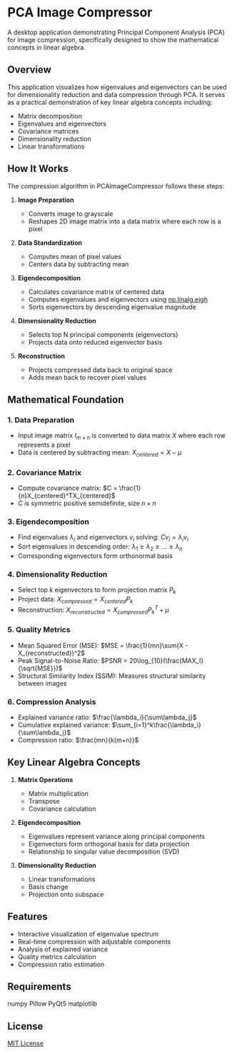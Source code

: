 # PCA Image Compressor

A desktop application demonstrating Principal Component Analysis (PCA) for image compression, specifically designed to show the mathematical concepts in linear algebra.

## Overview

This application visualizes how eigenvalues and eigenvectors can be used for dimensionality reduction and data compression through PCA. It serves as a practical demonstration of key linear algebra concepts including:

- Matrix decomposition
- Eigenvalues and eigenvectors
- Covariance matrices
- Dimensionality reduction
- Linear transformations

## How It Works

The compression algorithm in PCAImageCompressor follows these steps:

1. **Image Preparation**
    - Converts image to grayscale
    - Reshapes 2D image matrix into a data matrix where each row is a pixel

2. **Data Standardization**
    - Computes mean of pixel values
    - Centers data by subtracting mean

3. **Eigendecomposition**
    - Calculates covariance matrix of centered data
    - Computes eigenvalues and eigenvectors using [np.linalg.eigh](https://numpy.org/doc/stable/reference/generated/numpy.linalg.eigh.html)
    - Sorts eigenvectors by descending eigenvalue magnitude

4. **Dimensionality Reduction**
    - Selects top N principal components (eigenvectors)
    - Projects data onto reduced eigenvector basis

5. **Reconstruction**
    - Projects compressed data back to original space
    - Adds mean back to recover pixel values

## Mathematical Foundation

### 1. Data Preparation
- Input image matrix $I_{m×n}$ is converted to data matrix $X$ where each row represents a pixel
- Data is centered by subtracting mean: $X_{centered} = X - \mu$

### 2. Covariance Matrix
- Compute covariance matrix: $C = \frac{1}{n}X_{centered}^TX_{centered}$
- $C$ is symmetric positive semidefinite, size $n×n$

### 3. Eigendecomposition
- Find eigenvalues $\lambda_i$ and eigenvectors $v_i$ solving: $Cv_i = \lambda_iv_i$
- Sort eigenvalues in descending order: $\lambda_1 ≥ \lambda_2 ≥ ... ≥ \lambda_n$
- Corresponding eigenvectors form orthonormal basis

### 4. Dimensionality Reduction
- Select top $k$ eigenvectors to form projection matrix $P_k$
- Project data: $X_{compressed} = X_{centered}P_k$
- Reconstruction: $X_{reconstructed} = X_{compressed}P_k^T + \mu$

### 5. Quality Metrics
- Mean Squared Error (MSE): $MSE = \frac{1}{mn}\sum(X - X_{reconstructed})^2$
- Peak Signal-to-Noise Ratio: $PSNR = 20\log_{10}(\frac{MAX_I}{\sqrt{MSE}})$
- Structural Similarity Index (SSIM): Measures structural similarity between images

### 6. Compression Analysis
- Explained variance ratio: $\frac{\lambda_i}{\sum\lambda_j}$
- Cumulative explained variance: $\sum_{i=1}^k\frac{\lambda_i}{\sum\lambda_j}$
- Compression ratio: $\frac{mn}{k(m+n)}$

## Key Linear Algebra Concepts

1. **Matrix Operations**
    - Matrix multiplication
    - Transpose
    - Covariance calculation

2. **Eigendecomposition**
    - Eigenvalues represent variance along principal components
    - Eigenvectors form orthogonal basis for data projection
    - Relationship to singular value decomposition (SVD)

3. **Dimensionality Reduction**
    - Linear transformations
    - Basis change
    - Projection onto subspace

## Features
- Interactive visualization of eigenvalue spectrum
- Real-time compression with adjustable components
- Analysis of explained variance
- Quality metrics calculation
- Compression ratio estimation

## Requirements

numpy
Pillow
PyQt5
matplotlib

## License

[MIT License](https://spdx.org/licenses/MIT.html)